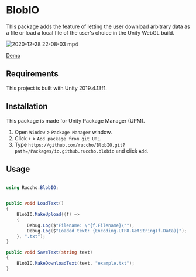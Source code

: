 # BlobIO
 This package adds the feature of letting the user download arbitrary data as a file or load a local file of the user's choice in the Unity WebGL build.

![2020-12-28 22-08-03 mp4](https://user-images.githubusercontent.com/16096562/103216778-3204ed00-495a-11eb-8df6-9620f9a81d83.gif)

[Demo](https://unityroom.com/games/blobio)

## Requirements
 This project is built with Unity 2019.4.13f1.

## Installation
 This package is made for Unity Package Manager (UPM).
 
 1. Open `Window` > `Package Manager` window.
 2. Click `+` > `Add package from git URL`.
 3. Type `https://github.com/ruccho/BlobIO.git?path=/Packages/io.github.ruccho.blobio` and click `Add`.

## Usage

```csharp:Sample.cs

using Ruccho.BlobIO;


public void LoadText()
{
    BlobIO.MakeUpload((f) =>
    {
        Debug.Log($"Filename: \"{f.Filename}\"");
        Debug.Log($"Loaded text: {Encoding.UTF8.GetString(f.Data)}");
    }, ".txt");
}

public void SaveText(string text)
{
    BlobIO.MakeDownloadText(text, "example.txt");
}

```